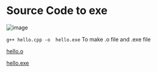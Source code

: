 # Source Code to exe

![image](https://github.com/fahimalshihab/Reverse-Engineering/assets/97816146/8b289b0b-aa62-4352-b66f-da0687265d2f)

``` g++ hello.cpp -o  hello.exe ```
To make .o file and .exe file

[hello.o](https://github.com/fahimalshihab/Reverse-Engineering/blob/main/Source%20Code%20to%20exe/hello.o)

[hello.exe](https://github.com/fahimalshihab/Reverse-Engineering/blob/main/Source%20Code%20to%20exe/hello.exe)
